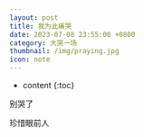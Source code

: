 ```yaml
---
layout: post
title: 我为此痛哭
date: 2023-07-08 23:55:00 +0800
category: 大哭一场
thumbnail: /img/praying.jpg
icon: note
---
```


* content
{:toc}

别哭了

珍惜眼前人